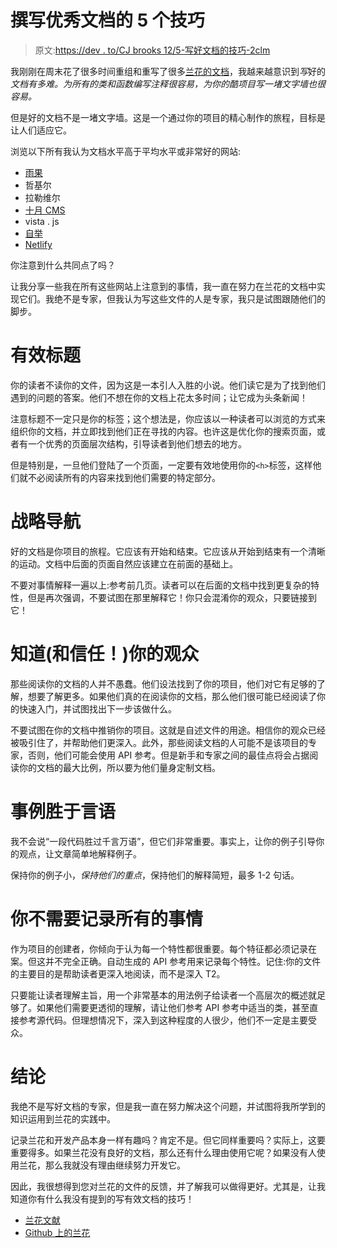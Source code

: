 # 撰写优秀文档的 5 个技巧

> 原文:[https://dev . to/CJ brooks 12/5-写好文档的技巧-2clm](https://dev.to/cjbrooks12/5-tips-for-writing-good-documentation-2clm)

我刚刚在周末花了很多时间重组和重写了很多[兰花的文档](https://orchid.netlify.com/?utm_source=dev.to&utm_medium=article&utm_campaign=5_docs_tips)，我越来越意识到*写*好的*文档有多难。为所有的类和函数编写注释很容易，为你的酷项目写一堵文字墙也很容易。*

但是好的文档不是一堵文字墙。这是一个通过你的项目的精心制作的旅程，目标是让人们适应它。

浏览以下所有我认为文档水平高于平均水平或非常好的网站:

*   [雨果](https://gohugo.io/documentation/)
*   哲基尔
*   拉勒维尔
*   [十月 CMS](https://octobercms.com/docs/)
*   vista . js
*   [自举](https://getbootstrap.com/docs/)
*   [Netlify](https://www.netlify.com/docs/)

你注意到什么共同点了吗？

让我分享一些我在所有这些网站上注意到的事情，我一直在努力在兰花的文档中实现它们。我绝不是专家，但我认为写这些文件的人是专家，我只是试图跟随他们的脚步。

# 有效标题

你的读者不读你的文件，因为这是一本引人入胜的小说。他们读它是为了找到他们遇到的问题的答案。他们不想在你的文档上花太多时间；让它成为头条新闻！

注意标题不一定只是你的标签；这个想法是，你应该以一种读者可以浏览的方式来组织你的文档，并立即找到他们正在寻找的内容。也许这是优化你的搜索页面，或者有一个优秀的页面层次结构，引导读者到他们想去的地方。

但是特别是，一旦他们登陆了一个页面，一定要有效地使用你的`<h>`标签，这样他们就不必阅读所有的内容来找到他们需要的特定部分。

# 战略导航

好的文档是你项目的旅程。它应该有开始和结束。它应该从开始到结束有一个清晰的运动。文档中后面的页面自然应该建立在前面的基础上。

不要对事情解释一遍以上:参考前几页。读者可以在后面的文档中找到更复杂的特性，但是再次强调，不要试图在那里解释它！你只会混淆你的观众，只要链接到它！

# 知道(和信任！)你的观众

那些阅读你的文档的人并不愚蠢。他们设法找到了你的项目，他们对它有足够的了解，想要了解更多。如果他们真的在阅读你的文档，那么他们很可能已经阅读了你的快速入门，并试图找出下一步该做什么。

不要试图在你的文档中推销你的项目。这就是自述文件的用途。相信你的观众已经被吸引住了，并帮助他们更深入。此外，那些阅读文档的人可能不是该项目的专家，否则，他们可能会使用 API 参考。但是新手和专家之间的最佳点将会占据阅读你的文档的最大比例，所以要为他们量身定制文档。

# 事例胜于言语

我不会说“一段代码胜过千言万语”，但它们非常重要。事实上，让你的例子引导你的观点，让文章简单地解释例子。

保持你的例子小，*保持他们的重点*，保持他们的解释简短，最多 1-2 句话。

# 你不需要记录所有的事情

作为项目的创建者，你倾向于认为每一个特性都很重要。每个特征都必须记录在案。但这并不完全正确。自动生成的 API 参考用来记录每个特性。记住:你的文件的主要目的是帮助读者更深入地阅读，而不是深入 T2。

只要能让读者理解主旨，用一个非常基本的用法例子给读者一个高层次的概述就足够了。如果他们需要更透彻的理解，请让他们参考 API 参考中适当的类，甚至直接参考源代码。但理想情况下，深入到这种程度的人很少，他们不一定是主要受众。

# 结论

我绝不是写好文档的专家，但是我一直在努力解决这个问题，并试图将我所学到的知识运用到兰花的实践中。

记录兰花和开发产品本身一样有趣吗？肯定不是。但它同样重要吗？实际上，这要重要得多。如果兰花没有良好的文档，那么还有什么理由使用它呢？如果没有人使用兰花，那么我就没有理由继续努力开发它。

因此，我很想得到您对兰花的文件的反馈，并了解我可以做得更好。尤其是，让我知道你有什么我没有提到的写有效文档的技巧！

*   [兰花文献](https://orchid.netlify.com/wiki/user-manual?utm_source=dev.to&utm_medium=article&utm_campaign=5_docs_tips)
*   [Github 上的兰花](https://github.com/JavaEden/Orchid)